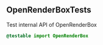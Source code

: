 ## OpenRenderBoxTests

Test internal API of OpenRenderBox

```swift
@testable import OpenRenderBox
```
